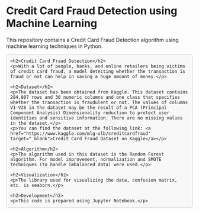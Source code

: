 <!DOCTYPE html>
<html lang="en">
<head>
    <meta charset="UTF-8">
    <meta name="viewport" content="width=device-width, initial-scale=1.0">
    <title>Credit Card Fraud Detection</title>
    <style>
        pre {
            background-color: #f8f8f8;
            padding: 10px;
            border-radius: 5px;
            border: 1px solid #ccc;
        }
    </style>
</head>
<body>
    <h1>Credit Card Fraud Detection using Machine Learning</h1>
    <p>This repository contains a Credit Card Fraud Detection algorithm using machine learning techniques in Python.</p>
    
    <h2>Credit Card Fraud Detection</h2>
    <p>With a lot of people, banks, and online retailers being victims of credit card fraud, a model detecting whether the transaction is fraud or not can help in saving a huge amount of money.</p>
    
    <h2>Dataset</h2>
    <p>The dataset has been obtained from Kaggle. This dataset contains 284,807 rows and 30 numeric columns and one class that specifies whether the transaction is fraudulent or not. The values of columns V1-V28 in the dataset may be the result of a PCA (Principal Component Analysis) Dimensionality reduction to protect user identities and sensitive information. There are no missing values in the dataset.</p>
    <p>You can find the dataset at the following link: <a href="https://www.kaggle.com/mlg-ulb/creditcardfraud" target="_blank">Credit Card Fraud Dataset on Kaggle</a></p>
    
    <h2>Algorithm</h2>
    <p>The algorithm used in this dataset is the Random Forest algorithm. For model improvement, normalization and SMOTE techniques (to handle imbalanced data) were used.</p>
    
    <h2>Visualization</h2>
    <p>The library used for visualizing the data, confusion matrix, etc. is seaborn.</p>
    
    <h2>Development</h2>
    <p>This code is prepared using Jupyter Notebook.</p>
</body>
</html>
